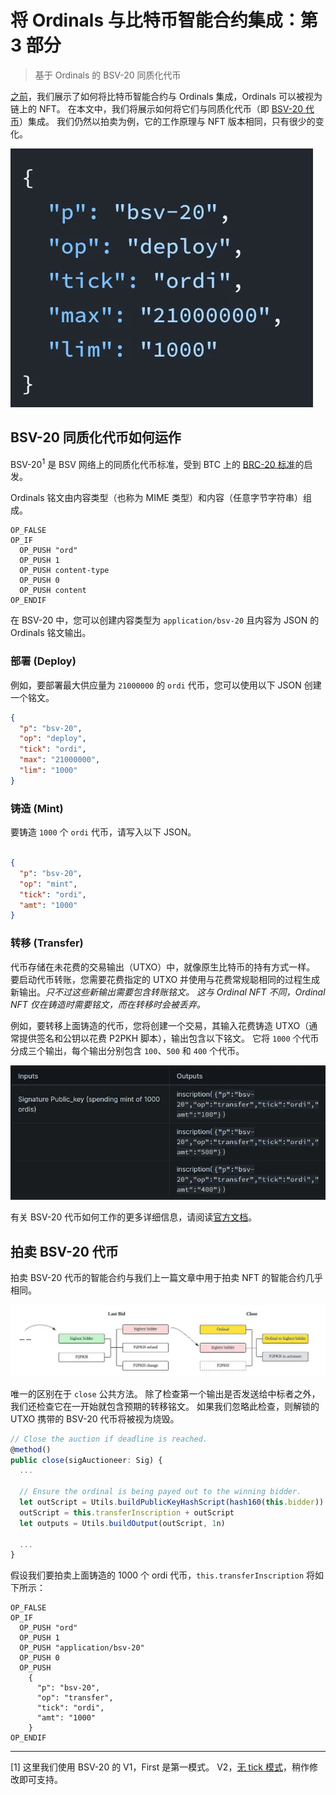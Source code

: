 # 将 Ordinals 与比特币智能合约集成：第 3 部分

> 基于 Ordinals 的 BSV-20 同质化代币

[之前](https://github.com/sCrypt-Inc/article/blob/master/Integrate%20Ordinals%20with%20Smart%20Contracts%20on%20Bitcoin%20-%20Part%201/Integrate%20Ordinals%20with%20Smart%20Contracts%20on%20Bitcoin.md)，我们展示了如何将比特币智能合约与 Ordinals 集成，Ordinals 可以被视为链上的 NFT。 在本文中，我们将展示如何将它们与同质化代币（即 [BSV-20 代币](https://docs.1satordinals.com/bsv20)）集成。 我们仍然以拍卖为例，它的工作原理与 NFT 版本相同，只有很少的变化。

![](./1.webp)

## BSV-20 同质化代币如何运作

BSV-20<sup>1</sup> 是 BSV 网络上的同质化代币标准，受到 BTC 上的 [BRC-20 标准](https://domo-2.gitbook.io/brc-20-experiment/)的启发。

Ordinals 铭文由内容类型（也称为 MIME 类型）和内容（任意字节字符串）组成。

```
OP_FALSE
OP_IF
  OP_PUSH "ord"
  OP_PUSH 1
  OP_PUSH content-type
  OP_PUSH 0
  OP_PUSH content
OP_ENDIF
```

在 BSV-20 中，您可以创建内容类型为 `application/bsv-20` 且内容为 JSON 的 Ordinals 铭文输出。

### 部署 (Deploy)

例如，要部署最大供应量为 `21000000` 的 `ordi` 代币，您可以使用以下 JSON 创建一个铭文。

```json
{ 
  "p": "bsv-20",
  "op": "deploy",
  "tick": "ordi",
  "max": "21000000",
  "lim": "1000"
}
```

### 铸造 (Mint)

要铸造 `1000` 个 `ordi` 代币，请写入以下 JSON。

```json

{ 
  "p": "bsv-20",
  "op": "mint",
  "tick": "ordi",
  "amt": "1000"
}
```

### 转移 (Transfer)

代币存储在未花费的交易输出（UTXO）中，就像原生比特币的持有方式一样。 要启动代币转账，您需要花费指定的 UTXO 并使用与花费常规聪相同的过程生成新输出。*只不过这些新输出需要包含转账铭文。 这与 Ordinal NFT 不同，Ordinal NFT 仅在铸造时需要铭文，而在转移时会被丢弃。*

例如，要转移上面铸造的代币，您将创建一个交易，其输入花费铸造 UTXO（通常提供签名和公钥以花费 P2PKH 脚本），输出包含以下铭文。 它将 `1000` 个代币分成三个输出，每个输出分别包含 `100`、`500` 和 `400` 个代币。

![](./2.webp)

有关 BSV-20 代币如何工作的更多详细信息，请阅读[官方文档](https://docs.1satordinals.com/bsv20)。

## 拍卖 BSV-20 代币

拍卖 BSV-20 代币的智能合约与我们上一篇文章中用于拍卖 NFT 的智能合约几乎相同。

![](./3.webp)

唯一的区别在于 `close` 公共方法。 除了检查第一个输出是否发送给中标者之外，我们还检查它在一开始就包含预期的转移铭文。 如果我们忽略此检查，则解锁的 UTXO 携带的 BSV-20 代币将被视为烧毁。

```ts
// Close the auction if deadline is reached.
@method()
public close(sigAuctioneer: Sig) {
  ...
  
  // Ensure the ordinal is being payed out to the winning bidder.
  let outScript = Utils.buildPublicKeyHashScript(hash160(this.bidder))
  outScript = this.transferInscription + outScript
  let outputs = Utils.buildOutput(outScript, 1n)
  
  ...
}
```


假设我们要拍卖上面铸造的 1000 个 ordi 代币，`this.transferInscription` 将如下所示：

```
OP_FALSE
OP_IF
  OP_PUSH "ord"
  OP_PUSH 1
  OP_PUSH "application/bsv-20"
  OP_PUSH 0
  OP_PUSH 
    { 
      "p": "bsv-20",
      "op": "transfer",
      "tick": "ordi",
      "amt": "1000"
    }
OP_ENDIF
```

----------------------

[1] 这里我们使用 BSV-20 的 V1，First 是第一模式。 V2，[无 tick 模式](https://docs.1satordinals.com/bsv20#new-in-v2-tickerless-mode)，稍作修改即可支持。
